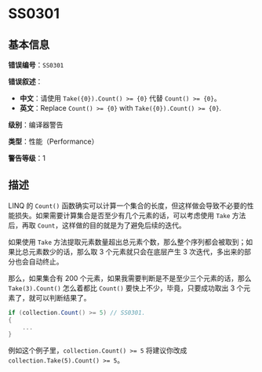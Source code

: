 ﻿# SS0301
## 基本信息

**错误编号**：`SS0301`

**错误叙述**：

* **中文**：请使用 `Take({0}).Count() >= {0}` 代替 `Count() >= {0}`。
* **英文**：Replace `Count() >= {0}` with `Take({0}).Count() >= {0}`.

**级别**：编译器警告

**类型**：性能（Performance）

**警告等级**：1

## 描述

LINQ 的 `Count()` 函数确实可以计算一个集合的长度，但这样做会导致不必要的性能损失。如果需要计算集合是否至少有几个元素的话，可以考虑使用 `Take` 方法后，再取 `Count`，这样做的目的就是为了避免后续的迭代。

如果使用 `Take` 方法提取元素数量超出总元素个数，那么整个序列都会被取到；如果比总元素数少的话，那么取 3 个元素就只会在底层产生 3 次迭代，多出来的部分也会自动终止。

那么，如果集合有 200 个元素，如果我需要判断是不是至少三个元素的话，那么 `Take(3).Count()` 怎么着都比 `Count()` 要快上不少，毕竟，只要成功取出 3 个元素了，就可以判断结果了。

```csharp
if (collection.Count() >= 5) // SS0301.
{
    ...
}
```

例如这个例子里，`collection.Count() >= 5` 将建议你改成 `collection.Take(5).Count() >= 5`。
